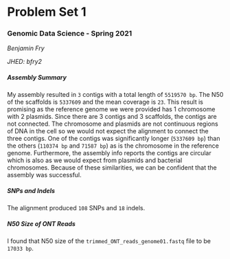 # Problem Set 1

### Genomic Data Science - Spring 2021

*Benjamin Fry*

*JHED: bfry2*



##### Assembly Summary

My assembly resulted in `3` contigs with a total length of `5519570 bp`. The N50 of the scaffolds is `5337609` and the mean coverage is `23`. This result is promising as the reference genome we were provided has 1 chromosome with 2 plasmids. Since there are 3 contigs and 3 scaffolds, the contigs are not connected. The chromosome and plasmids are not continuous regions of DNA in the cell so we would not expect the alignment to connect the three contigs. One of the contigs was significantly longer (`5337609 bp`) than the others (`110374 bp` and `71587 bp`) as is the chromosome in the reference genome. Furthermore, the assembly info reports the contigs are circular which is also as we would expect from plasmids and bacterial chromosomes. Because of these similarities, we can be confident that the assembly was successful.



##### SNPs and Indels

The alignment produced `108` SNPs and `18` indels.



##### N50 Size of ONT Reads

I found that N50 size of the `trimmed_ONT_reads_genome01.fastq` file to be `17033 bp`.

